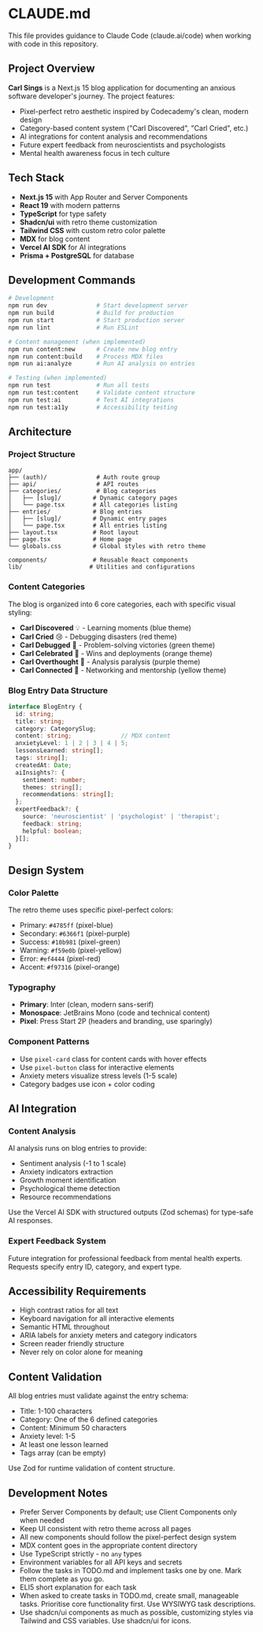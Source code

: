 # CLAUDE.md

This file provides guidance to Claude Code (claude.ai/code) when working with code in this repository.

## Project Overview

**Carl Sings** is a Next.js 15 blog application for documenting an anxious software developer's journey. The project features:
- Pixel-perfect retro aesthetic inspired by Codecademy's clean, modern design
- Category-based content system ("Carl Discovered", "Carl Cried", etc.)
- AI integrations for content analysis and recommendations
- Future expert feedback from neuroscientists and psychologists
- Mental health awareness focus in tech culture

## Tech Stack

- **Next.js 15** with App Router and Server Components
- **React 19** with modern patterns
- **TypeScript** for type safety
- **Shadcn/ui** with retro theme customization
- **Tailwind CSS** with custom retro color palette
- **MDX** for blog content
- **Vercel AI SDK** for AI integrations
- **Prisma + PostgreSQL** for database

## Development Commands

```bash
# Development
npm run dev              # Start development server
npm run build            # Build for production
npm run start            # Start production server
npm run lint             # Run ESLint

# Content management (when implemented)
npm run content:new      # Create new blog entry
npm run content:build    # Process MDX files
npm run ai:analyze       # Run AI analysis on entries

# Testing (when implemented)
npm run test             # Run all tests
npm run test:content     # Validate content structure
npm run test:ai          # Test AI integrations
npm run test:a11y        # Accessibility testing
```

## Architecture

### Project Structure

```
app/
├── (auth)/              # Auth route group
├── api/                 # API routes
├── categories/          # Blog categories
│   ├── [slug]/         # Dynamic category pages
│   └── page.tsx        # All categories listing
├── entries/            # Blog entries
│   ├── [slug]/         # Dynamic entry pages
│   └── page.tsx        # All entries listing
├── layout.tsx          # Root layout
├── page.tsx            # Home page
└── globals.css         # Global styles with retro theme

components/             # Reusable React components
lib/                   # Utilities and configurations
```

### Content Categories

The blog is organized into 6 core categories, each with specific visual styling:

- **Carl Discovered** 💡 - Learning moments (blue theme)
- **Carl Cried** 😢 - Debugging disasters (red theme)
- **Carl Debugged** 🔧 - Problem-solving victories (green theme)
- **Carl Celebrated** 🎉 - Wins and deployments (orange theme)
- **Carl Overthought** 🤔 - Analysis paralysis (purple theme)
- **Carl Connected** 🤝 - Networking and mentorship (yellow theme)

### Blog Entry Data Structure

```typescript
interface BlogEntry {
  id: string;
  title: string;
  category: CategorySlug;
  content: string;              // MDX content
  anxietyLevel: 1 | 2 | 3 | 4 | 5;
  lessonsLearned: string[];
  tags: string[];
  createdAt: Date;
  aiInsights?: {
    sentiment: number;
    themes: string[];
    recommendations: string[];
  };
  expertFeedback?: {
    source: 'neuroscientist' | 'psychologist' | 'therapist';
    feedback: string;
    helpful: boolean;
  }[];
}
```

## Design System

### Color Palette

The retro theme uses specific pixel-perfect colors:
- Primary: `#4785ff` (pixel-blue)
- Secondary: `#6366f1` (pixel-purple)
- Success: `#10b981` (pixel-green)
- Warning: `#f59e0b` (pixel-yellow)
- Error: `#ef4444` (pixel-red)
- Accent: `#f97316` (pixel-orange)

### Typography

- **Primary**: Inter (clean, modern sans-serif)
- **Monospace**: JetBrains Mono (code and technical content)
- **Pixel**: Press Start 2P (headers and branding, use sparingly)

### Component Patterns

- Use `pixel-card` class for content cards with hover effects
- Use `pixel-button` class for interactive elements
- Anxiety meters visualize stress levels (1-5 scale)
- Category badges use icon + color coding

## AI Integration

### Content Analysis

AI analysis runs on blog entries to provide:
- Sentiment analysis (-1 to 1 scale)
- Anxiety indicators extraction
- Growth moment identification
- Psychological theme detection
- Resource recommendations

Use the Vercel AI SDK with structured outputs (Zod schemas) for type-safe AI responses.

### Expert Feedback System

Future integration for professional feedback from mental health experts. Requests specify entry ID, category, and expert type.

## Accessibility Requirements

- High contrast ratios for all text
- Keyboard navigation for all interactive elements
- Semantic HTML throughout
- ARIA labels for anxiety meters and category indicators
- Screen reader friendly structure
- Never rely on color alone for meaning

## Content Validation

All blog entries must validate against the entry schema:
- Title: 1-100 characters
- Category: One of the 6 defined categories
- Content: Minimum 50 characters
- Anxiety level: 1-5
- At least one lesson learned
- Tags array (can be empty)

Use Zod for runtime validation of content structure.

## Development Notes

- Prefer Server Components by default; use Client Components only when needed
- Keep UI consistent with retro theme across all pages
- All new components should follow the pixel-perfect design system
- MDX content goes in the appropriate content directory
- Use TypeScript strictly - no `any` types
- Environment variables for all API keys and secrets
- Follow the tasks in TODO.md and implement tasks one by one. Mark them complete as you go.
- ELI5 short explanation for each task
- When asked to create tasks in TODO.md, create small, manageable tasks. Prioritise core functionality first. Use WYSIWYG task descriptions.
- Use shadcn/ui components as much as possible, customizing styles via Tailwind and CSS variables. Use shadcn/ui for icons.
